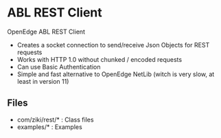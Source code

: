 # ABL REST Client
OpenEdge ABL REST Client

- Creates a socket connection to send/receive Json Objects for REST requests
- Works with HTTP 1.0 without chunked / encoded requests
- Can use Basic Authentication
- Simple and fast alternative to OpenEdge NetLib (witch is very slow, at least in version 11)

## Files
- com/ziki/rest/* : Class files
- examples/* : Examples